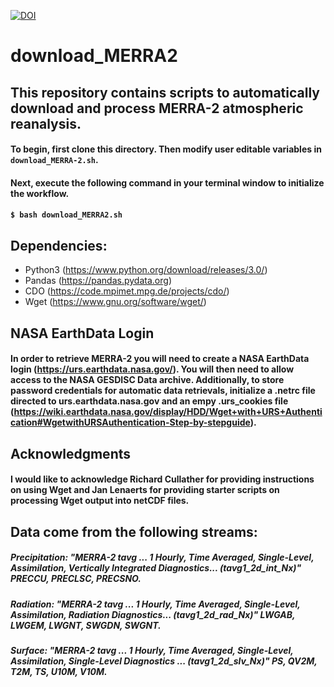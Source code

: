 [![DOI](https://zenodo.org/badge/203448170.svg)](https://zenodo.org/badge/latestdoi/203448170)

# download_MERRA2

## This repository contains scripts to automatically download and process MERRA-2 atmospheric reanalysis. 
#### To begin, first clone this directory. Then modify user editable variables in `download_MERRA-2.sh`. 

#### Next, execute the following command in your terminal window to initialize the workflow. 
#### `$ bash download_MERRA2.sh`

## Dependencies:
* Python3 (https://www.python.org/download/releases/3.0/)
* Pandas (https://pandas.pydata.org)
* CDO (https://code.mpimet.mpg.de/projects/cdo/)
* Wget (https://www.gnu.org/software/wget/)

## NASA EarthData Login
#### In order to retrieve MERRA-2 you will need to create a NASA EarthData login (https://urs.earthdata.nasa.gov/). You will then need to allow access to the NASA GESDISC Data archive. Additionally, to store password credentials for automatic data retrievals, initialize a .netrc file directed to urs.earthdata.nasa.gov and an empy .urs_cookies file (https://wiki.earthdata.nasa.gov/display/HDD/Wget+with+URS+Authentication#WgetwithURSAuthentication-Step-by-stepguide). 

## Acknowledgments
#### I would like to acknowledge Richard Cullather for providing instructions on using Wget and Jan Lenaerts for providing starter scripts on processing Wget output into netCDF files. 

## Data come from the following streams: 
##### Precipitation: "MERRA-2 tavg ... 1 Hourly, Time Averaged, Single-Level, Assimilation, Vertically Integrated Diagnostics... (tavg1_2d_int_Nx)" PRECCU, PRECLSC, PRECSNO. 

##### Radiation: "MERRA-2 tavg ... 1 Hourly, Time Averaged, Single-Level, Assimilation, Radiation Diagnostics... (tavg1_2d_rad_Nx)" LWGAB, LWGEM, LWGNT, SWGDN, SWGNT. 

##### Surface: "MERRA-2 tavg ... 1 Hourly, Time Averaged, Single-Level, Assimilation, Single-Level Diagnostics ... (tavg1_2d_slv_Nx)" PS, QV2M, T2M, TS, U10M, V10M.


